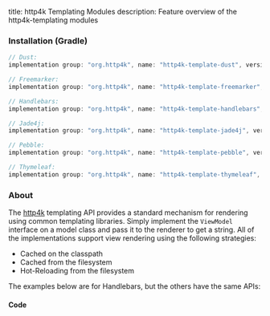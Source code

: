 title: http4k Templating Modules
description: Feature overview of the http4k-templating modules

### Installation (Gradle)

```groovy
// Dust: 
implementation group: "org.http4k", name: "http4k-template-dust", version: "3.263.0"

// Freemarker: 
implementation group: "org.http4k", name: "http4k-template-freemarker", version: "3.263.0"

// Handlebars: 
implementation group: "org.http4k", name: "http4k-template-handlebars", version: "3.263.0"

// Jade4j: 
implementation group: "org.http4k", name: "http4k-template-jade4j", version: "3.263.0"

// Pebble: 
implementation group: "org.http4k", name: "http4k-template-pebble", version: "3.263.0"

// Thymeleaf: 
implementation group: "org.http4k", name: "http4k-template-thymeleaf", version: "3.263.0"
```

### About
The [http4k] templating API provides a standard mechanism for rendering using common templating libraries. Simply implement the `ViewModel` interface on a model class and pass it to the renderer to get a string. All of the implementations support view rendering using the following strategies:

* Cached on the classpath
* Cached from the filesystem
* Hot-Reloading from the filesystem

The examples below are for Handlebars, but the others have the same APIs:

#### Code  [<img class="octocat"/>](https://github.com/http4k/http4k/blob/master/src/docs/guide/modules/templating/example.kt)

<script src="https://gist-it.appspot.com/https://github.com/http4k/http4k/blob/master/src/docs/guide/modules/templating/example.kt"></script>

[http4k]: https://http4k.org
